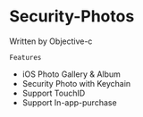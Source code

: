 # Security-Photos
Written by Objective-c

` Features `
- iOS Photo Gallery & Album
- Security Photo with Keychain
- Support TouchID
- Support In-app-purchase

